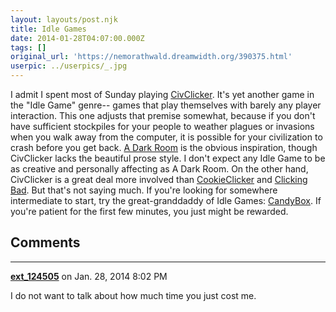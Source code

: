 ```yaml
---
layout: layouts/post.njk
title: Idle Games
date: 2014-01-28T04:07:00.000Z
tags: []
original_url: 'https://nemorathwald.dreamwidth.org/390375.html'
userpic: ../userpics/_.jpg
---
```

I admit I spent most of Sunday playing [CivClicker](http://dhmholley.co.uk/civclicker.html). It's yet another game in the "Idle Game" genre-- games that play themselves with barely any player interaction. This one adjusts that premise somewhat, because if you don't have sufficient stockpiles for your people to weather plagues or invasions when you walk away from the computer, it is possible for your civilization to crash before you get back. [A Dark Room](http://adarkroom.doublespeakgames.com/) is the obvious inspiration, though CivClicker lacks the beautiful prose style. I don't expect any Idle Game to be as creative and personally affecting as A Dark Room. On the other hand, CivClicker is a great deal more involved than [CookieClicker](http://orteil.dashnet.org/cookieclicker) and [Clicking Bad](http://clickingbad.nullism.com/). But that's not saying much. If you're looking for somewhere intermediate to start, try the great-granddaddy of Idle Games: [CandyBox](http://candybox2.net/). If you're patient for the first few minutes, you just might be rewarded.

## Comments

---

**[ext_124505](https://www.dreamwidth.org/users/ext_124505)** on Jan. 28, 2014 8:02 PM

I do not want to talk about how much time you just cost me.
